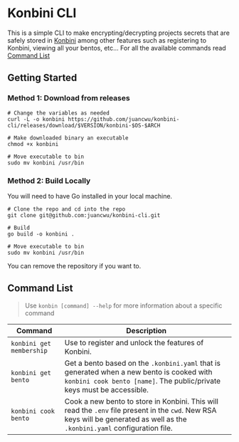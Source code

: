 # Konbini CLI

This is a simple CLI to make encrypting/decrypting projects secrets that are safely stored in [Konbini](https://github.com/juancwu/konbini)
among other features such as registering to Konbini, viewing all your bentos, etc... For all the available commands read [Command List](#command-list)

## Getting Started

### Method 1: Download from releases

```shell
# Change the variables as needed
curl -L -o konbini https://github.com/juancwu/konbini-cli/releases/download/$VERSION/konbini-$OS-$ARCH

# Make downloaded binary an executable
chmod +x konbini

# Move executable to bin
sudo mv konbini /usr/bin
```

### Method 2: Build Locally

You will need to have Go installed in your local machine.
 
```shell
# Clone the repo and cd into the repo
git clone git@github.com:juancwu/konbini-cli.git

# Build
go build -o konbini .

# Move executable to bin
sudo mv konbini /usr/bin
```

You can remove the repository if you want to.

## Command List

> Use `konbin [command] --help` for more information about a specific command

| Command | Description |
| ------- | ----------- |
| `konbini get membership` | Use to register and unlock the features of Konbini. |
| `konbini get bento` | Get a bento based on the `.konbini.yaml` that is generated when a new bento is cooked with `konbini cook bento [name]`. The public/private keys must be accessible. |
| `konbini cook bento` | Cook a new bento to store in Konbini. This will read the `.env` file present in the `cwd`. New RSA keys will be generated as well as the `.konbini.yaml` configuration file. |
